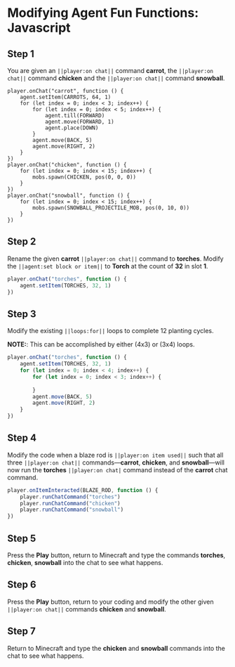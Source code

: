 # Modifying Agent Fun Functions: Javascript

## Step 1
You are given an ``||player:on chat||`` command **carrot**, the ``||player:on chat||`` command **chicken** and the ``||player:on chat||`` command **snowball**.

```template
player.onChat("carrot", function () {
    agent.setItem(CARROTS, 64, 1)
    for (let index = 0; index < 3; index++) {
        for (let index = 0; index < 5; index++) {
            agent.till(FORWARD)
            agent.move(FORWARD, 1)
            agent.place(DOWN)
        }
        agent.move(BACK, 5)
        agent.move(RIGHT, 2)
    }
})
player.onChat("chicken", function () {
    for (let index = 0; index < 15; index++) {
        mobs.spawn(CHICKEN, pos(0, 0, 0))
    }
})
player.onChat("snowball", function () {
    for (let index = 0; index < 15; index++) {
        mobs.spawn(SNOWBALL_PROJECTILE_MOB, pos(0, 10, 0))
    }
})
```

## Step 2
Rename the given **carrot** ``||player:on chat||`` command to **torches**.  Modify the ``||agent:set block or item||`` to **Torch** at the count of **32** in slot **1**.

```javascript
player.onChat("torches", function () {
    agent.setItem(TORCHES, 32, 1)
})
```

## Step 3

Modify the existing ``||loops:for||`` loops to complete 12 planting cycles.

**NOTE:**: This can be accomplished by either (4x3) or (3x4) loops.

```javascript
player.onChat("torches", function () {
    agent.setItem(TORCHES, 32, 1)
    for (let index = 0; index < 4; index++) {
        for (let index = 0; index < 3; index++) {
        	
        }
        agent.move(BACK, 5)
        agent.move(RIGHT, 2)
    }
})
```

## Step 4
Modify the code when a blaze rod is ``||player:on item used||`` such that all three ``||player:on chat||`` commands—**carrot**, **chicken**, and **snowball**—will now run the **torches** ``||player:on chat|`` command instead of the **carrot** chat command. 

```javascript
player.onItemInteracted(BLAZE_ROD, function () { 
    player.runChatCommand("torches") 
    player.runChatCommand("chicken") 
    player.runChatCommand("snowball") 
})
```

## Step 5
Press the **Play** button, return to Minecraft and type the commands **torches**, **chicken**, **snowball** into the chat to see what happens. 

## Step 6
Press the **Play** button, return to your coding and modify the other given ``||player:on chat||`` commands **chicken** and **snowball**. 

## Step 7
Return to Minecraft and type the **chicken** and **snowball** commands into the chat to see what happens. 
